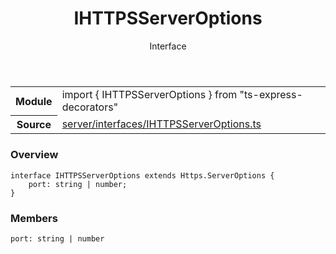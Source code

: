 <header class="symbol-info-header">    <h1 id="ihttpsserveroptions">IHTTPSServerOptions</h1>    <label class="symbol-info-type-label interface">Interface</label>      </header>
<section class="symbol-info">      <table class="is-full-width">        <tbody>        <tr>          <th>Module</th>          <td>            <div class="lang-typescript">                <span class="token keyword">import</span> { IHTTPSServerOptions }                 <span class="token keyword">from</span>                 <span class="token string">"ts-express-decorators"</span>                            </div>          </td>        </tr>        <tr>          <th>Source</th>          <td>            <a href="https://romakita.github.io/ts-express-decorators/#//blob/v2.0.10/src/server/interfaces/IHTTPSServerOptions.ts#L0-L0">                server/interfaces/IHTTPSServerOptions.ts            </a>        </td>        </tr>                </tbody>      </table>    </section>

### Overview

<pre><code class="typescript-lang"><span class="token keyword">interface</span> IHTTPSServerOptions <span class="token keyword">extends</span> Https.ServerOptions <span class="token punctuation">{</span>
    port<span class="token punctuation">:</span> <span class="token keyword">string</span> | <span class="token keyword">number</span><span class="token punctuation">;</span>
<span class="token punctuation">}</span></code></pre>

### Members

<div class="method-overview"><pre><code class="typescript-lang">port<span class="token punctuation">:</span> <span class="token keyword">string</span> | <span class="token keyword">number</span></code></pre></div>
